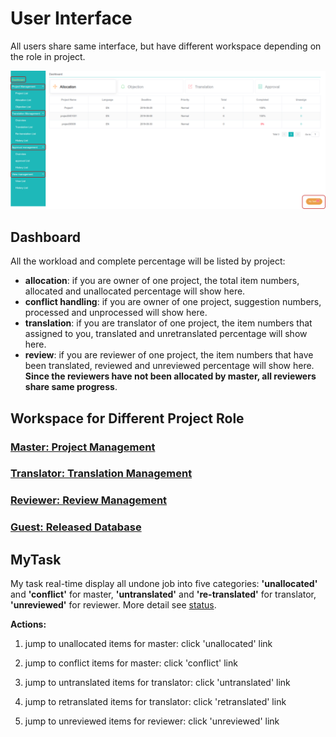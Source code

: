 # User Interface

<span id='user'></span>

All users share same interface, but have different workspace depending on the role in project.

![](/assets/user.png)
 
## Dashboard

<span id='stat'></span>

All the workload and complete percentage will be listed by project:
- **allocation**: if you are owner of one project, the total item numbers, allocated and unallocated percentage will show here.
- **conflict handling**: if you are owner of one project, suggestion numbers, processed and unprocessed will show here.
- **translation**: if you are translator of one project, the item numbers that assigned to you, translated and unretranslated percentage will show here.
- **review**: if you are reviewer of one project, the item numbers that have been translated, reviewed and unreviewed percentage will show here. **Since the reviewers have not been allocated by master, all reviewers share same progress**.

## Workspace for Different Project Role

<span id='workspace'></span>

### [Master: Project Management](master-project-management.md)

### [Translator: Translation Management](translator-translation-management.md)

### [Reviewer: Review Management](reviewer-review-management.md)

### [Guest: Released Database](guest-released-management.md)

## MyTask

<span id='mytask'></span>

My task real-time display all undone job into five categories: **'unallocated'** and **'conflict'** for master, **'untranslated'** and **'re-translated'** for translator, **'unreviewed'** for reviewer. More detail see [status](../glossary.md#status).

**Actions:**

1. jump to unallocated items for master: click 'unallocated' link

2. jump to conflict items for master: click 'conflict' link

3. jump to untranslated items for translator: click 'untranslated' link

4. jump to retranslated items for translator: click 'retranslated' link

5. jump to unreviewed items for reviewer: click 'unreviewed' link




















